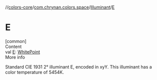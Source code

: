//[colors-core](../../../index.md)/[com.chrynan.colors.space](../index.md)/[Illuminant](index.md)/[E](-e.md)



# E  
[common]  
Content  
val [E](-e.md): [WhitePoint](../-white-point/index.md)  
More info  


Standard CIE 1931 2° illuminant E, encoded in xyY. This illuminant has a color temperature of 5454K.

  



